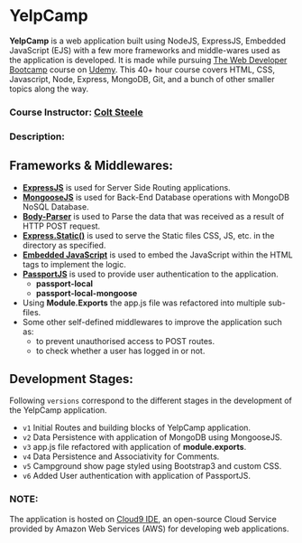 # YelpCamp

**YelpCamp** is a web application built using NodeJS, ExpressJS, Embedded JavaScript (EJS) with a few more frameworks and middle-wares used as the application is developed. It is made while pursuing [The Web Developer Bootcamp](https://www.udemy.com/the-web-developer-bootcamp/) course on [Udemy](https://www.udemy.com/). This 40+ hour course covers HTML, CSS, Javascript, Node, Express, MongoDB, Git, and a bunch of other smaller topics along the way.

### Course Instructor: [Colt Steele](https://www.linkedin.com/in/coltsteele/)

### Description:

## Frameworks & Middlewares:

* **[ExpressJS](https://expressjs.com/)** is used for Server Side Routing applications.
* **[MongooseJS](http://mongoosejs.com/)** is used for Back-End Database operations with MongoDB NoSQL Database.
* **[Body-Parser](https://github.com/expressjs/body-parser/)** is used to Parse the data that was received as a result of HTTP POST request.
* **[Express.Static()](https://expressjs.com/en/starter/static-files.html)** is used to serve the Static files CSS, JS, etc. in the directory as specified.
* **[Embedded JavaScript]()** is used to embed the JavaScript within the HTML tags to implement the logic.
* **[PassportJS](www.passportjs.org/)** is used to provide user authentication to the application.
	* **passport-local**
	* **passport-local-mongoose**
* Using **Module.Exports** the app.js file was refactored into multiple sub-files.
* Some other self-defined middlewares to improve the application such as:
	* to prevent unauthorised access to POST routes.
	* to check whether a user has logged in or not.

## Development Stages:

Following `versions` correspond to the different stages in the development of the YelpCamp application.

* `v1`  Initial Routes and building blocks of YelpCamp application.
* `v2`  Data Persistence with application of MongoDB using MongooseJS.
* `v3`  app.js file refactored with application of **module.exports**.
* `v4`  Data Persistence and Associativity for Comments.
* `v5`  Campground show page styled using Bootstrap3 and custom CSS.
* `v6`  Added User authentication with application of PassportJS.

### NOTE:

The application is hosted on [Cloud9 IDE](https://aws.amazon.com/cloud9/), an open-source Cloud Service provided by Amazon Web Services (AWS) for developing web applications.